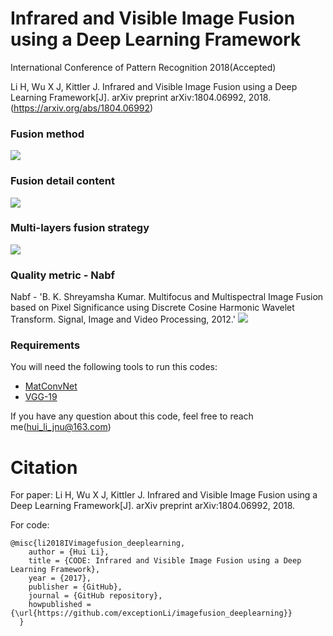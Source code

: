 # Infrared and Visible Image Fusion using a Deep Learning Framework
International Conference of Pattern Recognition 2018(Accepted)

Li H, Wu X J, Kittler J. Infrared and Visible Image Fusion using a Deep Learning Framework[J]. arXiv preprint arXiv:1804.06992, 2018.(https://arxiv.org/abs/1804.06992)

### Fusion method
![](https://github.com/exceptionLi/imagefusion_deeplearning/blob/master/framework/framework_method.png)

### Fusion detail content
![](https://github.com/exceptionLi/imagefusion_deeplearning/blob/master/framework/fusion_detail.png)

### Multi-layers fusion strategy
![](https://github.com/exceptionLi/imagefusion_deeplearning/blob/master/framework/fusion_strategy.png)

### Quality metric - Nabf
Nabf - 'B. K. Shreyamsha Kumar. Multifocus and Multispectral Image Fusion based on Pixel Significance using Discrete Cosine Harmonic Wavelet Transform. Signal, Image and Video Processing, 2012.'
![](https://github.com/exceptionLi/imagefusion_deeplearning/blob/master/framework/Nabf.png)

### Requirements
You will need the following tools to run this codes:
- [MatConvNet](http://www.vlfeat.org/matconvnet/)
- [VGG-19](https://pan.baidu.com/s/1eSgxtyM)


If you have any question about this code, feel free to reach me(hui_li_jnu@163.com) 


# Citation

For paper:
Li H, Wu X J, Kittler J. Infrared and Visible Image Fusion using a Deep Learning Framework[J]. arXiv preprint arXiv:1804.06992, 2018.

For code:
```
@misc{li2018IVimagefusion_deeplearning,
    author = {Hui Li},
    title = {CODE: Infrared and Visible Image Fusion using a Deep Learning Framework},
    year = {2017},
    publisher = {GitHub},
    journal = {GitHub repository},
    howpublished = {\url{https://github.com/exceptionLi/imagefusion_deeplearning}}
  }
```
